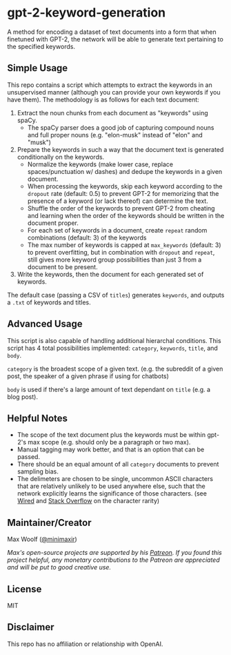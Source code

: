 # gpt-2-keyword-generation

A method for encoding a dataset of text documents into a form that when finetuned with GPT-2, the network will be able to generate text pertaining to the specified keywords.

## Simple Usage

This repo contains a script which attempts to extract the keywords in an unsupervised manner (although you can provide your own keywords if you have them). The methodology is as follows for each text document:

1. Extract the noun chunks from each document as "keywords" using spaCy.
	* The spaCy parser does a good job of capturing compound nouns and full proper nouns (e.g. "elon-musk" instead of "elon" and "musk")
2. Prepare the keywords in such a way that the document text is generated conditionally on the keywords.
	* Normalize the keywords (make lower case, replace spaces/punctuation w/ dashes) and dedupe the keywords in a given document.
	* When processing the keywords, skip each keyword according to the `dropout` rate (default: 0.5) to prevent GPT-2 for memorizing that the presence of a keyword (or lack thereof) can determine the text.
	* Shuffle the order of the keywords to prevent GPT-2 from cheating and learning when the order of the keywords should be written in the document proper.
	* For each set of keywords in a document, create `repeat` random combinations (default: 3) of the keywords
	* The max number of keywords is capped at `max_keywords` (default: 3) to prevent overfitting, but in combination with `dropout` and `repeat`, still gives more keyword group possibilities than just 3 from a document to be present.
3. Write the keywords, then the document for each generated set of keywords.

The default case (passing a CSV of `titles`) generates `keywords`, and outputs a `.txt` of keywords and titles.

## Advanced Usage

This script is also capable of handling additional hierarchal conditions. This script has 4 total possibilities implemented:
`category`, `keywords`, `title`, and `body`.

`category` is the broadest scope of a given text. (e.g. the subreddit of a given post, the speaker of a given phrase if using for chatbots)

`body` is used if there's a large amount of text dependant on `title` (e.g. a blog post).

## Helpful Notes

* The scope of the text document plus the keywords must be within gpt-2's max scope (e.g. should only be a paragraph or two max).
* Manual tagging may work better, and that is an option that can be passed.
* There should be an equal amount of all `category` documents to prevent sampling bias.
* The delimeters are chosen to be single, uncommon ASCII characters that are relatively unlikely to be used anywhere else, such that the network explicitly learns the significance of those characters. (see [Wired](https://www.wired.com/2013/08/the-rarity-of-the-ampersand/) and [Stack Overflow](https://stackoverflow.com/questions/492090/least-used-delimiter-character-in-normal-text-ascii-128) on the character rarity)

## Maintainer/Creator

Max Woolf ([@minimaxir](https://minimaxir.com))

*Max's open-source projects are supported by his [Patreon](https://www.patreon.com/minimaxir). If you found this project helpful, any monetary contributions to the Patreon are appreciated and will be put to good creative use.*

## License

MIT

## Disclaimer

This repo has no affiliation or relationship with OpenAI.